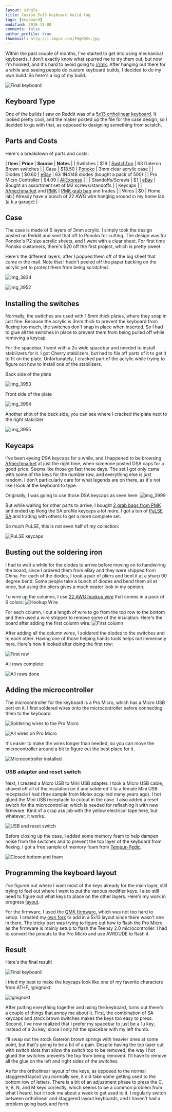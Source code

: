 ```yaml
---
layout: single
title: Custom 5x13 keyboard build log
tags: [keyboard]
modified: 2016-11-08
comments: false
author_profile: true
thumbnail: http://i.imgur.com/THgHQKv.jpg
---
```


Within the past couple of months, I've started to get into using mechanical keyboards. I don't exactly know what spurred me to try them out, but now I'm hooked, and it's hard to avoid going to [/r/mk](https://reddit.com/r/mechanicalkeyboards). After hanging out there for a while and seeing people do custom keyboard builds, I decided to do my own build. So here's a log of my build.

![Final keyboard](http://i.imgur.com/THgHQKv.jpg)

## Keyboard Type
One of the builds I saw on Reddit was of a [5x13 ortholinear keyboard](https://www.reddit.com/r/MechanicalKeyboards/comments/4m2cbg/photos_custom_5x13_keyboard/). It looked pretty cool, and the maker posted up the file for the case design, so I decided to go with that, as opposed to designing something from scratch.

## Parts and Costs
Here's a breakdown of parts and costs:

| **Item** | **Price** | **Source** | **Notes** |
| Switches | $19 | [SwitchTop](http://www.switchtop.co/product/gateron-switches) | 63 Gateron Brown switches |
| Case | $18.50 | [Ponoko](https://www.ponoko.com/) | 3mm clear acrylic case |
| Diodes | $0.60 | [eBay](https://ebay.com) | 63 1N4148 diodes (bought a pack of 500) |
| Pro Micro Controller | $4.09 | [AliExpress](http://www.aliexpress.com/item/Mini-Leonardo-Pro-Micro-ATmega32U4-5V-16MHz-Module-For-Arduino-Best-Quality/32284746884.html) | |
| Standoffs/Screws | $1 | [eBay](https://ebay.com) | Bought an assortment set of M2 screws/standoffs |
| Keycaps |  | [/r/mechmarket](https://reddit.com/r/mechmarket) and [PMK](https://pimpmykeyboard.com) | [PMK grab bag](http://pimpmykeyboard.com/grab-bags/) and trades |
| Wires | $0 | Home lab | Already have a bunch of 22 AWG wire hanging around in my home lab (a.k.a garage) |

## Case
The case is made of 5 layers of 3mm acrylic. I simply took the design posted on Reddit and sent that off to Ponoko for cutting. The design was for Ponoko's P2 size acrylic sheets, and I went with a clear sheet. For first time Ponoko customers, there's $20 off the first project, which is pretty sweet.

Here's the different layers, after I popped them off of the big sheet that came in the mail. Note that I hadn't peeled off the paper backing on the acrylic yet to protect them from being scratched.

![img_3834](https://cloud.githubusercontent.com/assets/204212/16386576/235a9d34-3c5f-11e6-9256-15e44f33ca42.JPG)

![img_3952](https://cloud.githubusercontent.com/assets/204212/16386574/2355ac52-3c5f-11e6-9f7c-b07d053f077e.JPG)

## Installing the switches
Normally, the switches are used with 1.5mm thick plates, where they snap in just fine. Because the acrylic is 3mm thick to prevent the keyboard from flexing too much, the switches don't snap in place when inserted. So I had to glue all the switches in place to prevent them from being pulled off while removing a keycap.

For the spacebar, I went with a 2u wide spacebar and needed to install stabilizers for it. I got Cherry stabilizers, but had to file off parts of it to get it to fit on the plate. Unfortunately, I cracked part of the acrylic while trying to figure out how to install one of the stabilizers.

Back side of the plate

![img_3953](https://cloud.githubusercontent.com/assets/204212/16386573/2355833a-3c5f-11e6-8b1b-88c9a0cddcf5.JPG)

Front side of the plate

![img_3954](https://cloud.githubusercontent.com/assets/204212/16386575/2355a9e6-3c5f-11e6-8fe5-3aae82f1e0d9.JPG)

Another shot of the back side, you can see where I cracked the plate next to the right stabilizer

![img_3955](https://cloud.githubusercontent.com/assets/204212/16386572/235568f0-3c5f-11e6-9778-4d1ef39ea877.JPG)

## Keycaps
I've been eyeing DSA keycaps for a while, and I happened to be browsing [/r/mechmarket](https://reddit.com/r/mechmarket) at just the right time, when someone posted DSA caps for a good price. Seems like those go fast these days. The set I got only came with some of the keys for the number row, and everything else is just random. I don't particularly care for what legends are on there, as it's not like I look at the keyboard to type.

Originally, I was going to use those DSA keycaps as seen here:
![img_3999](https://cloud.githubusercontent.com/assets/204212/16386571/235471a2-3c5f-11e6-94bb-cd4847335e42.JPG)

But while waiting for other parts to arrive, I bought [2 grab bags from PMK](http://pimpmykeyboard.com/grab-bags/) and ended up liking the SA profile keycaps a lot more. I got a ton of [PuLSE SA](https://www.massdrop.com/buy/pulse-sa-keycap-set?mode=guest_open) and trading with others to get a more complete set.

So much PuLSE, this is not even half of my collection:

![PuLSE keycaps](http://i.imgur.com/z68exbt.jpg?3)

## Busting out the soldering iron
I had to wait a while for the diodes to arrive before moving on to handwiring the board, since I ordered them from eBay and they were shipped from China. For each of the diodes, I took a pair of pliers and bent it at a sharp 90 degree bend. Some people take a bunch of diodes and bend them all at once, but using the pliers gives a much neater look in my opinion.

To wire up the columns, I use [22 AWG hookup wire](https://www.amazon.com/Elenco-Hook-Up-Colors-dispenser-WK-106/dp/B008L3QJAS/) that comes in a pack of 6 colors:
![Hookup Wire](https://images-na.ssl-images-amazon.com/images/I/81NPHtQS%2BkL._SL1500_.jpg)

For each column, I cut a length of wire to go from the top row to the bottom and then used a wire stripper to remove some of the insulation. Here's the board after adding the first column wire:
![First column](http://i.imgur.com/eucjOdG.jpg?1)

After adding all the column wires, I soldered the diodes to the switches and to each other. Having one of those helping hands tools helps out immensely here. Here's how it looked after doing the first row:

![First row](http://i.imgur.com/WwMISl0.jpg)

All rows complete:

![All rows done](http://i.imgur.com/3ck7RuQ.jpg)

## Adding the microcontroller

The microcontroller for the keyboard is a Pro Micro, which has a Micro USB port on it. I first soldered wires onto the microcontroller before connecting them to the keyboard.

![Soldering wires to the Pro Micro](http://i.imgur.com/hCYjUsp.jpg)

![All wires on Pro Micro](http://i.imgur.com/i79m0i9.jpg)

It's easier to make the wires longer than needed, so you can move the microcontroller around a bit to figure out the best place for it.

![Microcontroller installed](http://i.imgur.com/HEMlIbW.jpg)

### USB adapter and reset switch

Next, I created a Micro USB to Mini USB adapter. I took a Micro USB cable, shaved off all of the insulation on it and soldered it to a female Mini USB receptacle I had (free sample from Molex acquired many years ago). I hot glued the Mini USB receptacle to cutout in the case. I also added a reset switch for the microcontroller, which is needed for reflashing it with new firmware. Kind of a crap ass job with the yellow electrical tape here, but whatever, it works.

![USB and reset switch](http://i.imgur.com/NLNixQa.jpg)

Before closing up the case, I added some memory foam to help dampen noise from the switches and to prevent the top layer of the keyboard from flexing. I got a free sample of memory foam from [Tempur-Pedic](https://register.tempurpedic.com/tempurme/).

![Closed bottom and foam](http://i.imgur.com/ze9kZFz.jpg)

## Programming the keyboard layout
I've figured out where I want most of the keys already for the main layer, still trying to feel out where I want to put the various modifier keys. I also still need to figure out what keys to place on the other layers. Here's my work in progress [layout](http://www.keyboard-layout-editor.com/#/gists/e3fc42ca0945b077596cbb2d0399d05d).

For the firmware, I used the [QMK firmware](https://github.com/jackhumbert/qmk_firmware), which was not too hard to setup. I created my [own fork](https://github.com/nooges/qmk_firmware/tree/preonix) to add in a 5x13 layout since there wasn't one in there. The tricky part was trying to figure out how to flash the Pro Micro, as the firmware is mainly setup to flash the Teensy 2.0 microcontroller. I had to convert the pinouts to the Pro Micro and use AVRDUDE to flash it.

## Result

Here's the final result!

![Final keyboard](http://i.imgur.com/THgHQKv.jpg)

I tried my best to make the keycaps look like one of my favorite characters from ATHF, Ignignokt:

![Ignignokt](http://vignette3.wikia.nocookie.net/athfwiki/images/e/eb/Ignignokt.png/revision/latest?cb=20080316001408)

After putting everything together and using the keyboard, turns out there's a couple of things that annoy me about it. First, the combination of SA keycaps and stock brown switches makes the keys too easy to press. Second, I've now realized that I prefer my spacebar to just be a 1u key, instead of a 2u key, since I only hit the spacebar with my left thumb.

I'll swap out the stock Gateron brown springs with heavier ones at some point, but that's going to be a bit of a pain. Despite having the top layer cut with switch slots that allow the switch top to be removed, the way I hot glued the switches prevents the top from being removed. I'll have to remove all the glue on the left and right sides of the switches.

As for the ortholinear layout of the keys, as opposed to the normal staggered layout you normally see, it did take some getting used to the bottom row of letters. There is a bit of an adjustment phase to press the C, V, B, N, and M keys correctly, which seems to be a common problem from what I heard, but it took me about a week to get used to it. I regularly switch between ortholinear and staggered layout keyboards, and I haven't had a problem going back and forth.
